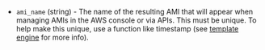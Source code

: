 <!-- Code generated from the comments of the AMIConfig struct in builder/amazon/common/ami_config.go; DO NOT EDIT MANUALLY -->

-   `ami_name` (string) - The name of the resulting AMI that will appear when
managing AMIs in the AWS console or via APIs. This must be unique. To help
make this unique, use a function like timestamp (see [template
engine](../templates/engine.html) for more info).
